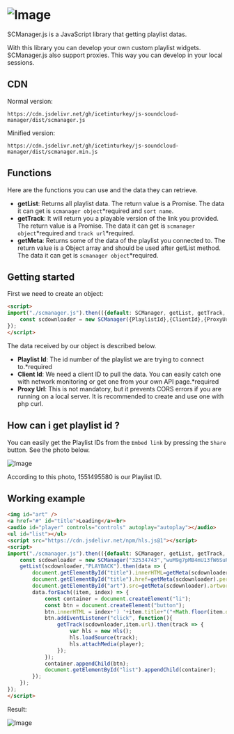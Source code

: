 # ![Image](https://download.vadi.info/scmanager0.png)

SCManager.js is a JavaScript library that getting playlist datas.

With this library you can develop your own custom playlist widgets. SCManager.js also support proxies. This way you can develop in your local sessions.

## CDN

Normal version:

```
https://cdn.jsdelivr.net/gh/icetinturkey/js-soundcloud-manager/dist/scmanager.js
```

Minified version:

```
https://cdn.jsdelivr.net/gh/icetinturkey/js-soundcloud-manager/dist/scmanager.min.js
```

## Functions

Here are the functions you can use and the data they can retrieve.

- **getList**: Returns all playlist data. The return value is a Promise. The data it can get is `scmanager object`\*required and `sort name`.
- **getTrack**: It will return you a playable version of the link you provided. The return value is a Promise. The data it can get is `scmanager object`\*required and `track url`\*required.
- **getMeta**: Returns some of the data of the playlist you connected to. The return value is a Object array and should be used after getList method. The data it can get is `scmanager object`\*required.

## Getting started

First we need to create an object:

```html
<script>
import("./scmanager.js").then(({default: SCManager, getList, getTrack, getMeta}) => {
	const scdownloader = new SCManager({PlaylistId},{ClientId},{ProxyUrl});
});
</script>
```

The data received by our object is described below.

- **Playlist Id**: The id number of the playlist we are trying to connect to.\*required
- **Client Id**: We need a client ID to pull the data. You can easily catch one with network monitoring or get one from your own API page.\*required
- **Proxy Url**: This is not mandatory, but it prevents CORS errors if you are running on a local server. It is recommended to create and use one with php curl.

## How can i get playlist id ?

You can easily get the Playlist IDs from the `Embed link` by pressing the `Share` button. See the photo below.

![Image](https://download.vadi.info/scmanager1.jpg)

According to this photo, 1551495580 is our Playlist ID.

## Working example

```html
<img id="art" />
<a href="#" id="title">Loading</a><br>
<audio id="player" controls="controls" autoplay="autoplay"></audio>
<ul id="list"></ul>
<script src="https://cdn.jsdelivr.net/npm/hls.js@1"></script>
<script>
import("./scmanager.js").then(({default: SCManager, getList, getTrack, getMeta}) => {
	const scdownloader = new SCManager("32534743","wuM9g7pMB4mU13fW6SuRfQeJNRYNIX9O");
	getList(scdownloader,"PLAYBACK").then(data => {
		document.getElementById("title").innerHTML=getMeta(scdownloader).header;
		document.getElementById("title").href=getMeta(scdownloader).permalink;
		document.getElementById("art").src=getMeta(scdownloader).artwork;
		data.forEach((item, index) => {
			const container = document.createElement("li");
			const btn = document.createElement("button");
			btn.innerHTML = index+') '+item.title+"("+Math.floor(item.duration/60000)+":"+Math.floor((item.duration/1000)%60)+") #"+item.playback.toLocaleString();
			btn.addEventListener("click", function(){
				getTrack(scdownloader,item.url).then(track => {
					var hls = new Hls();
					hls.loadSource(track);
					hls.attachMedia(player);
				});
			});
			container.appendChild(btn);
			document.getElementById("list").appendChild(container);
		});
	});
});
</script>
```

Result:


![Image](https://download.vadi.info/scmanager2.jpg)
